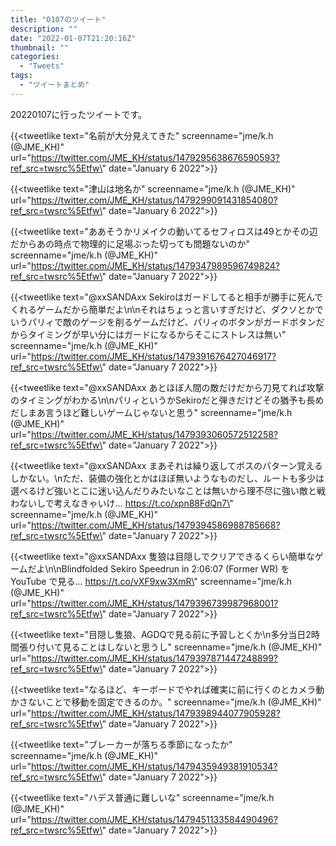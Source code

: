 ```yaml
---
title: "0107のツイート"
description: ""
date: "2022-01-07T21:20:16Z"
thumbnail: ""
categories:
  - "Tweets"
tags:
  - "ツイートまとめ"
---
```

20220107に行ったツイートです。
<!--more-->
{{<tweetlike text=\"名前が大分見えてきた\" screenname=\"jme/k.h (@JME_KH)\" url=\"https://twitter.com/JME_KH/status/1479295638676590593?ref_src=twsrc%5Etfw\" date=\"January 6 2022\">}}

{{<tweetlike text=\"津山は地名か\" screenname=\"jme/k.h (@JME_KH)\" url=\"https://twitter.com/JME_KH/status/1479299091431854080?ref_src=twsrc%5Etfw\" date=\"January 6 2022\">}}

{{<tweetlike text=\"ああそうかリメイクの動いてるセフィロスは49とかその辺だからあの時点で物理的に足場ぶった切っても問題ないのか\" screenname=\"jme/k.h (@JME_KH)\" url=\"https://twitter.com/JME_KH/status/1479347989596749824?ref_src=twsrc%5Etfw\" date=\"January 7 2022\">}}

{{<tweetlike text=\"@xxSANDAxx Sekiroはガードしてると相手が勝手に死んでくれるゲームだから簡単だよ\n\nそれはちょっと言いすぎだけど、ダクソとかでいうパリィで敵のゲージを削るゲームだけど、パリィのボタンがガードボタンだからタイミングが早い分にはガードになるからそこにストレスは無い\" screenname=\"jme/k.h (@JME_KH)\" url=\"https://twitter.com/JME_KH/status/1479391676427046917?ref_src=twsrc%5Etfw\" date=\"January 7 2022\">}}

{{<tweetlike text=\"@xxSANDAxx あとほぼ人間の敵だけだから刀見てれば攻撃のタイミングがわかる\n\nパリィというかSekiroだと弾きだけどその猶予も長めだしまあ言うほど難しいゲームじゃないと思う\" screenname=\"jme/k.h (@JME_KH)\" url=\"https://twitter.com/JME_KH/status/1479393060572512258?ref_src=twsrc%5Etfw\" date=\"January 7 2022\">}}

{{<tweetlike text=\"@xxSANDAxx まあそれは繰り返してボスのパターン覚えるしかない。\nただ、装備の強化とかはほぼ無いようなものだし、ルートも多少は選べるけど強いとこに迷い込んだりみたいなことは無いから理不尽に強い敵と戦わないしで考えなきゃいけ… https://t.co/xpn88FdQn7\" screenname=\"jme/k.h (@JME_KH)\" url=\"https://twitter.com/JME_KH/status/1479394586988785668?ref_src=twsrc%5Etfw\" date=\"January 7 2022\">}}

{{<tweetlike text=\"@xxSANDAxx 隻狼は目隠しでクリアできるくらい簡単なゲームだよ\n\nBlindfolded Sekiro Speedrun in 2:06:07 (Former WR) を YouTube で見る… https://t.co/vXF9xw3XmR\" screenname=\"jme/k.h (@JME_KH)\" url=\"https://twitter.com/JME_KH/status/1479396739987968001?ref_src=twsrc%5Etfw\" date=\"January 7 2022\">}}

{{<tweetlike text=\"目隠し隻狼、AGDQで見る前に予習しとくか\n多分当日2時間張り付いて見ることはしないと思うし\" screenname=\"jme/k.h (@JME_KH)\" url=\"https://twitter.com/JME_KH/status/1479397871447248899?ref_src=twsrc%5Etfw\" date=\"January 7 2022\">}}

{{<tweetlike text=\"なるほど、キーボードでやれば確実に前に行くのとカメラ動かさないことで移動を固定できるのか。\" screenname=\"jme/k.h (@JME_KH)\" url=\"https://twitter.com/JME_KH/status/1479398944077905928?ref_src=twsrc%5Etfw\" date=\"January 7 2022\">}}

{{<tweetlike text=\"ブレーカーが落ちる季節になったか\" screenname=\"jme/k.h (@JME_KH)\" url=\"https://twitter.com/JME_KH/status/1479435949381910534?ref_src=twsrc%5Etfw\" date=\"January 7 2022\">}}

{{<tweetlike text=\"ハデス普通に難しいな\" screenname=\"jme/k.h (@JME_KH)\" url=\"https://twitter.com/JME_KH/status/1479451133584490496?ref_src=twsrc%5Etfw\" date=\"January 7 2022\">}}


